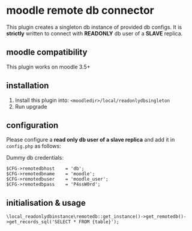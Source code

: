 # moodle remote db connector

This plugin creates a singleton db instance of provided db configs. It is **strictly** written to connect with **READONLY** db user of a **SLAVE** replica.  

moodle compatibility
--------------------

This plugin works on moodle 3.5+

installation
------------

1. Install this plugin into: ``<moodledir>/local/readonlydbsingleton``
2. Run upgrade

configuration
-------------

Please configure a **read only db user of a slave replica** and add it in ``config.php`` as follows:

Dummy db credentials:

    $CFG->remotedbhost    = 'db';
    $CFG->remotedbname    = 'moodle';
    $CFG->remotedbuser    = 'moodle_user';
    $CFG->remotedbpass    = 'P4ssW0rd';

initialisation & usage
----------------------

    \local_readonlydbinstance\remotedb::get_instance()->get_remotedb()->get_records_sql('SELECT * FROM {table}');
